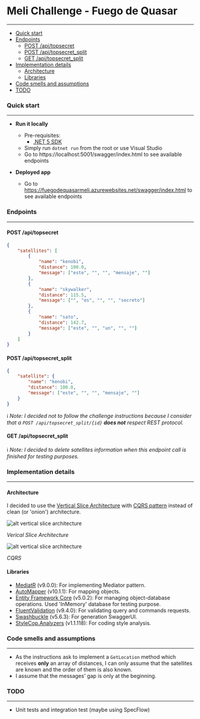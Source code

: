 # Meli Challenge - Fuego de Quasar
---
* [Quick start](#quick-start)
* [Endpoints](#endpoints)
    * [POST /api/topsecret](#post-apitopsecret)
    * [POST /api/topsecret_split](#post-apitopsecret_split)
    * [GET /api/topsecret_split](#get-apitopsecret_split)
* [Implementation details](#implementation-details)
   * [Architecture](#architecture)
   * [Libraries](#libraries)
* [Code smells and assumptions](#code-smells-and-assumptions)
* [TODO](#todo)

### Quick start
---
- **Run it locally**
    - Pre-requisites:
        - [.NET 5 SDK](https://dotnet.microsoft.com/download/dotnet/5.0)    
    - Simply run `dotnet run` from the root or use Visual Studio
    - Go to https://localhost:5001/swagger/index.html to see available endpoints

- **Deployed app**
    - Go to https://fuegodequasarmeli.azurewebsites.net/swagger/index.html to see available endpoints

### Endpoints
---
#### POST /api/topsecret
    
```json
{
    "satellites": [
        {
            "name": "kenobi",
            "distance": 100.0,
            "message": ["este", "", "", "mensaje", ""]
        },
        {
            "name": "skywalker",
            "distance": 115.5,
            "message": ["", "es", "", "", "secreto"]
        },
        {
            "name": "sato",
            "distance": 142.7,
            "message": ["este", "", "un", "", ""]
        }
    ]
}
```
    
#### POST /api/topsecret_split

```json
{
    "satellite": {
        "name": "kenobi",
        "distance": 100.0,
        "message": ["este", "", "", "mensaje", ""]
    }
}
```
    
:information_source: *Note: I decided not to follow the challenge instructions because I consider that a `POST /api/topsecret_split/{id}` **does not** respect REST protocol.*

#### GET /api/topsecret_split

:information_source: *Note: I decided to delete satellites information when this endpoint call is finished for testing purposes.*

### Implementation details
---
#### Architecture
I decided to use the [Vertical Slice Architecture](https://jimmybogard.com/vertical-slice-architecture/) with [CQRS pattern](https://martinfowler.com/bliki/CQRS.html) instead of clean (or 'onion') architecture.

![alt vertical slice architecture](https://miro.medium.com/max/760/1*JHlN7ixDbPFgyjZh1GQIFQ.png)

*Verical Slice Architecture*

![alt vertical slice architecture](https://martinfowler.com/bliki/images/cqrs/cqrs.png)

*CQRS*

#### Libraries

- [MediatR](https://www.nuget.org/packages/MediatR/) (v9.0.0): For implementing Mediator pattern.
- [AutoMapper](https://www.nuget.org/packages/AutoMapper/) (v10.1.1): For mapping objects.
- [Entity Framework Core](https://www.nuget.org/packages/Microsoft.EntityFrameworkCore/) (v5.0.2): For managing object-database operations. Used 'InMemory' database for testing purpose.
- [FluentValidation](https://www.nuget.org/packages/FluentValidation/) (v9.4.0): For validating query and commands requests.
- [Swashbuckle](https://www.nuget.org/packages/Swashbuckle.AspNetCore/) (v5.6.3): For generation SwaggerUI.
- [StyleCop.Analyzers](https://www.nuget.org/packages/StyleCop.Analyzers/1.1.118) (v1.1.118): For coding style analysis.

### Code smells and assumptions
---
- As the instructions ask to implement a `GetLocation` method which receives **only** an array of distances, I can only assume that the satellites are known and the order of them is also known.
- I assume that the messages' gap is only at the beginning.

### TODO
---
- Unit tests and integration test (maybe using SpecFlow)
